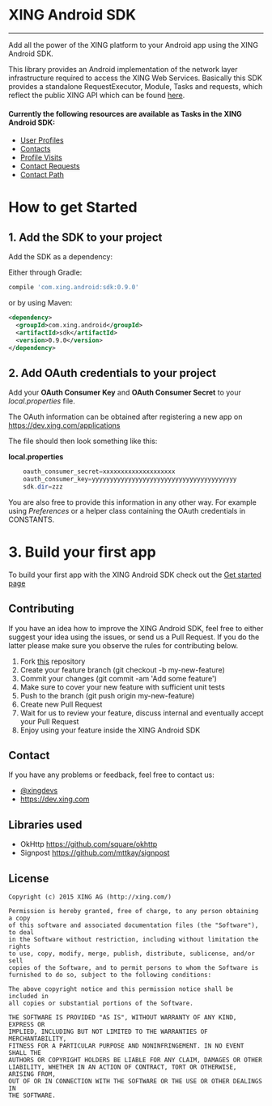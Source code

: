 # XING Android SDK
---
Add all the power of the XING platform to your Android app using the XING Android SDK.

This library provides an Android implementation of the network layer infrastructure required to access
the XING Web Services. Basically this SDK provides a standalone RequestExecutor, Module, Tasks and requests, which reflect the public XING API which can be found [here](https://dev.xing.com/docs/resources).

#### Currently the following resources are available as Tasks in the XING Android SDK:

- [User Profiles](<https://dev.xing.com/docs/resources#user-profiles>)
- [Contacts](<https://dev.xing.com/docs/resources#contacts>)
- [Profile Visits](<https://dev.xing.com/docs/resources#profile-visits>)
- [Contact Requests](<https://dev.xing.com/docs/resources#contact-requests>)
- [Contact Path](<https://dev.xing.com/docs/resources#contact-path>)


How to get Started
==========

## 1. Add the SDK to your project

Add the SDK as a dependency:

Either through Gradle:

```gradle
compile 'com.xing.android:sdk:0.9.0'
```
or by using Maven:

```xml
<dependency>
  <groupId>com.xing.android</groupId>
  <artifactId>sdk</artifactId>
  <version>0.9.0</version>
</dependency>
```

## 2. Add OAuth credentials to your project

Add your **OAuth Consumer Key** and **OAuth Consumer Secret** to your *local.properties* file.

The OAuth information can be obtained after registering a new app on <https://dev.xing.com/applications>

The file should then look something like this:

**local.properties**

```java
	oauth_consumer_secret=xxxxxxxxxxxxxxxxxxxx
	oauth_consumer_key=yyyyyyyyyyyyyyyyyyyyyyyyyyyyyyyyyyyyyyyy
	sdk.dir=zzz
```

You are also free to provide this information in any other way. For example using *Preferences* or a helper class containing the OAuth credentials in CONSTANTS.

# 3. Build your first app

To build your first app with the XING Android SDK check out the [Get started page](GETTINGSTARTED.md)

## Contributing


If you have an idea how to improve the XING Android SDK, feel free to either suggest your idea using the issues, or send us a Pull Request. If you do the latter please make sure you observe the rules for contributing below.

1. Fork [this](https://github.com/xing/xing-android-sdk) repository
2. Create your feature branch (git checkout -b my-new-feature)
3. Commit your changes (git commit -am 'Add some feature')
4. Make sure to cover your new feature with sufficient unit tests
5. Push to the branch (git push origin my-new-feature)
6. Create new Pull Request
7. Wait for us to review your feature, discuss internal and eventually accept your Pull Request
8. Enjoy using your feature inside the XING Android SDK


## Contact
If you have any problems or feedback, feel free to contact us:

* [@xingdevs](https://twitter.com/xingdevs)
* <https://dev.xing.com>

## Libraries used


* OkHttp <https://github.com/square/okhttp>
* Signpost <https://github.com/mttkay/signpost>


## License


  	Copyright (c) 2015 XING AG (http://xing.com/)

	Permission is hereby granted, free of charge, to any person obtaining a copy
   	of this software and associated documentation files (the "Software"), to deal
   	in the Software without restriction, including without limitation the rights
   	to use, copy, modify, merge, publish, distribute, sublicense, and/or sell
   	copies of the Software, and to permit persons to whom the Software is
   	furnished to do so, subject to the following conditions:

  	The above copyright notice and this permission notice shall be included in
  	all copies or substantial portions of the Software.

  	THE SOFTWARE IS PROVIDED "AS IS", WITHOUT WARRANTY OF ANY KIND, EXPRESS OR
  	IMPLIED, INCLUDING BUT NOT LIMITED TO THE WARRANTIES OF MERCHANTABILITY,
  	FITNESS FOR A PARTICULAR PURPOSE AND NONINFRINGEMENT. IN NO EVENT SHALL THE
  	AUTHORS OR COPYRIGHT HOLDERS BE LIABLE FOR ANY CLAIM, DAMAGES OR OTHER
  	LIABILITY, WHETHER IN AN ACTION OF CONTRACT, TORT OR OTHERWISE, ARISING FROM,
  	OUT OF OR IN CONNECTION WITH THE SOFTWARE OR THE USE OR OTHER DEALINGS IN
  	THE SOFTWARE.



